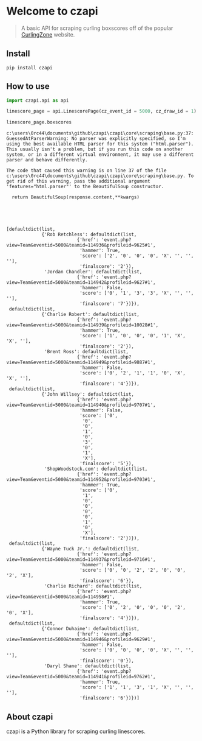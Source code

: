 # Welcome to czapi
> A basic API for scraping curling boxscores off of the popular <a href='https://www.curlingzone.com'>CurlingZone</a> website. 


## Install

```
pip install czapi
```

## How to use

```python
import czapi.api as api
```

```python
linescore_page = api.LinescorePage(cz_event_id = 5000, cz_draw_id = 1)

linescore_page.boxscores
```

    c:\users\0rc44\documents\github\czapi\czapi\core\scraping\base.py:37: GuessedAtParserWarning: No parser was explicitly specified, so I'm using the best available HTML parser for this system ("html.parser"). This usually isn't a problem, but if you run this code on another system, or in a different virtual environment, it may use a different parser and behave differently.
    
    The code that caused this warning is on line 37 of the file c:\users\0rc44\documents\github\czapi\czapi\core\scraping\base.py. To get rid of this warning, pass the additional argument 'features="html.parser"' to the BeautifulSoup constructor.
    
      return BeautifulSoup(response.content,**kwargs)
    




    [defaultdict(list,
                 {'Rob Retchless': defaultdict(list,
                              {'href': 'event.php?view=Team&eventid=5000&teamid=114936&profileid=9625#1',
                               'hammer': True,
                               'score': ['2', '0', '0', '0', 'X', '', '', ''],
                               'finalscore': '2'}),
                  'Jordan Chandler': defaultdict(list,
                              {'href': 'event.php?view=Team&eventid=5000&teamid=114942&profileid=9627#1',
                               'hammer': False,
                               'score': ['0', '1', '3', '3', 'X', '', '', ''],
                               'finalscore': '7'})}),
     defaultdict(list,
                 {'Charlie Robert': defaultdict(list,
                              {'href': 'event.php?view=Team&eventid=5000&teamid=114939&profileid=10028#1',
                               'hammer': True,
                               'score': ['1', '0', '0', '0', '1', 'X', 'X', ''],
                               'finalscore': '2'}),
                  'Brent Ross': defaultdict(list,
                              {'href': 'event.php?view=Team&eventid=5000&teamid=114949&profileid=9887#1',
                               'hammer': False,
                               'score': ['0', '2', '1', '1', '0', 'X', 'X', ''],
                               'finalscore': '4'})}),
     defaultdict(list,
                 {'John Willsey': defaultdict(list,
                              {'href': 'event.php?view=Team&eventid=5000&teamid=114940&profileid=9707#1',
                               'hammer': False,
                               'score': ['0',
                                '0',
                                '0',
                                '1',
                                '0',
                                '3',
                                '0',
                                '1',
                                'X'],
                               'finalscore': '5'}),
                  'ShopWoodstock.com': defaultdict(list,
                              {'href': 'event.php?view=Team&eventid=5000&teamid=114952&profileid=9703#1',
                               'hammer': True,
                               'score': ['0',
                                '1',
                                '0',
                                '0',
                                '0',
                                '0',
                                '1',
                                '0',
                                'X'],
                               'finalscore': '2'})}),
     defaultdict(list,
                 {'Wayne Tuck Jr.': defaultdict(list,
                              {'href': 'event.php?view=Team&eventid=5000&teamid=114937&profileid=9716#1',
                               'hammer': False,
                               'score': ['0', '0', '2', '2', '0', '0', '2', 'X'],
                               'finalscore': '6'}),
                  'Charlie Richard': defaultdict(list,
                              {'href': 'event.php?view=Team&eventid=5000&teamid=114958#1',
                               'hammer': True,
                               'score': ['0', '2', '0', '0', '0', '2', '0', 'X'],
                               'finalscore': '4'})}),
     defaultdict(list,
                 {'Connor Duhaime': defaultdict(list,
                              {'href': 'event.php?view=Team&eventid=5000&teamid=114946&profileid=9629#1',
                               'hammer': False,
                               'score': ['0', '0', '0', '0', 'X', '', '', ''],
                               'finalscore': '0'}),
                  'Daryl Shane': defaultdict(list,
                              {'href': 'event.php?view=Team&eventid=5000&teamid=114941&profileid=9762#1',
                               'hammer': True,
                               'score': ['1', '1', '3', '1', 'X', '', '', ''],
                               'finalscore': '6'})})]



## About czapi
czapi is a Python library for scraping curling linescores.
